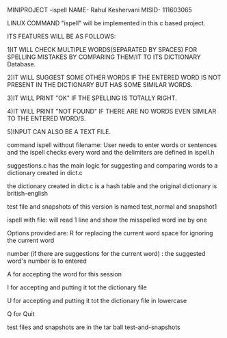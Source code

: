 MINIPROJECT -ispell NAME- Rahul Keshervani MISID- 111603065

LINUX COMMAND "ispell" will be implemented in this c based project.

ITS FEATURES WILL BE AS FOLLOWS:

1)IT WILL CHECK MULTIPLE WORDS(SEPARATED BY SPACES) FOR SPELLING MISTAKES BY COMPARING THEM/IT TO ITS DICTIONARY Database.

2)IT WILL SUGGEST SOME OTHER WORDS IF THE ENTERED WORD IS NOT PRESENT IN THE DICTIONARY BUT HAS SOME SIMILAR WORDS.

3)IT WILL PRINT "OK" IF THE SPELLING IS TOTALLY RIGHT.

4)IT WILL PRINT "NOT FOUND" IF THERE ARE NO WORDS EVEN SIMILAR TO THE ENTERED WORD/S.

5)INPUT CAN ALSO BE A TEXT FILE.

command ispell without filename:
User needs to enter words or sentences and the ispell checks every word and the delimiters are defined in ispell.h


suggestions.c has the main logic for suggesting and comparing words to a dictionary created in dict.c

the dictionary created in dict.c is a hash table and the original dictionary is british-english


test file and snapshots of this version is named test_normal and snapshot1


ispell with file:
will read 1 line and show the misspelled word ine by one

Options provided are:
 R for replacing the current word
 space for ignoring the current word

number (if there are suggestions for the current word) : the suggested word's number is to entered

A for accepting the word for this session

I for accepting and putting it tot the dictionary file

U for  accepting and putting it tot the dictionary file in lowercase

Q for Quit

test files and snapshots are in the tar ball test-and-snapshots
